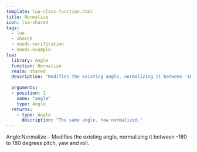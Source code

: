 ```yaml
---
template: lua-class-function.html
title: Normalize
icon: lua-shared
tags:
  - lua
  - shared
  - needs-verification
  - needs-example
lua:
  library: Angle
  function: Normalize
  realm: shared
  description: "Modifies the existing angle, normalizing it between -180 to 180 degrees pitch, yaw and roll."
  
  arguments:
  - position: 1
    name: "angle"
    type: Angle
  returns:
    - type: Angle
      description: "The same angle, now normalized."
---
```


<div class="lua__search__keywords">
Angle:Normalize &#x2013; Modifies the existing angle, normalizing it between -180 to 180 degrees pitch, yaw and roll.
</div>
